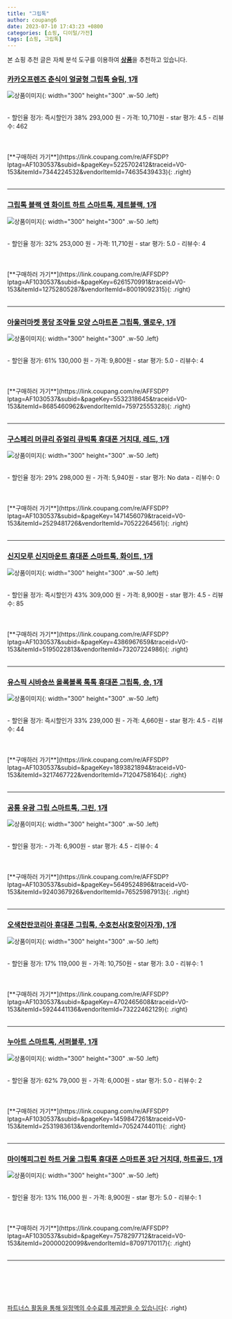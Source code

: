 ```yaml
---
title: "그립톡"
author: coupang6
date: 2023-07-10 17:43:23 +0800
categories: [쇼핑, 디이털/가전]
tags: [쇼핑, 그립톡]
---
```


본 쇼핑 추천 글은 자체 분석 도구를 이용하여 [**상품**](https://link.coupang.com/a/bao1ui)을 추천하고 있습니다.

### [카카오프렌즈 춘식이 얼굴형 그립톡 슬림, 1개](https://link.coupang.com/re/AFFSDP?lptag=AF1030537&subid=&pageKey=5225702412&traceid=V0-153&itemId=7344224532&vendorItemId=74635439433)

![상품이미지](https://thumbnail7.coupangcdn.com/thumbnails/remote/230x230ex/image/retail/images/13696219731902-fd8ad02f-ea6e-4dd1-88bd-e52b2a6da4a4.jpg){: width="300" height="300" .w-50 .left}


<br>
- 할인율 정가: 즉시할인가 38%  293,000   원
- 가격: 10,710원
- star 평가: 4.5
- 리뷰수: 462
<br>
<br>
<br>
<br>
[**구매하러 가기**](https://link.coupang.com/re/AFFSDP?lptag=AF1030537&subid=&pageKey=5225702412&traceid=V0-153&itemId=7344224532&vendorItemId=74635439433){: .right}
<br>
<br>

---

### [그립톡 블랙 앤 화이트 하트 스마트톡, 제트블랙, 1개](https://link.coupang.com/re/AFFSDP?lptag=AF1030537&subid=&pageKey=6261570991&traceid=V0-153&itemId=12752805287&vendorItemId=80019092315)

![상품이미지](https://thumbnail7.coupangcdn.com/thumbnails/remote/230x230ex/image/rs_quotation_api/spdfibg9/5e67aad850ca44259a61a3f86f648648.jpg){: width="300" height="300" .w-50 .left}


<br>
- 할인율 정가: 32%  253,000   원
- 가격: 11,710원
- star 평가: 5.0
- 리뷰수: 4
<br>
<br>
<br>
<br>
[**구매하러 가기**](https://link.coupang.com/re/AFFSDP?lptag=AF1030537&subid=&pageKey=6261570991&traceid=V0-153&itemId=12752805287&vendorItemId=80019092315){: .right}
<br>
<br>

---

### [아울러마켓 퐁당 조약돌 모양 스마트폰 그립톡, 옐로우, 1개](https://link.coupang.com/re/AFFSDP?lptag=AF1030537&subid=&pageKey=5532318645&traceid=V0-153&itemId=8685460962&vendorItemId=75972555328)

![상품이미지](https://thumbnail6.coupangcdn.com/thumbnails/remote/230x230ex/image/retail/images/2021/05/18/18/8/ac87aa58-7fcb-4008-b840-9a5dbc38f5d8.jpg){: width="300" height="300" .w-50 .left}


<br>
- 할인율 정가: 61%  130,000   원
- 가격: 9,800원
- star 평가: 5.0
- 리뷰수: 4
<br>
<br>
<br>
<br>
[**구매하러 가기**](https://link.coupang.com/re/AFFSDP?lptag=AF1030537&subid=&pageKey=5532318645&traceid=V0-153&itemId=8685460962&vendorItemId=75972555328){: .right}
<br>
<br>

---

### [구스페리 머큐리 쥬얼리 큐빅톡 휴대폰 거치대, 레드, 1개](https://link.coupang.com/re/AFFSDP?lptag=AF1030537&subid=&pageKey=1471456079&traceid=V0-153&itemId=2529481726&vendorItemId=70522264561)

![상품이미지](https://thumbnail9.coupangcdn.com/thumbnails/remote/230x230ex/image/retail/images/2020/04/16/10/9/bb8126cc-6f91-4e3a-b051-38257a2ad113.jpg){: width="300" height="300" .w-50 .left}


<br>
- 할인율 정가: 29%  298,000   원
- 가격: 5,940원
- star 평가: No data
- 리뷰수: 0
<br>
<br>
<br>
<br>
[**구매하러 가기**](https://link.coupang.com/re/AFFSDP?lptag=AF1030537&subid=&pageKey=1471456079&traceid=V0-153&itemId=2529481726&vendorItemId=70522264561){: .right}
<br>
<br>

---

### [신지모루 신지마운트 휴대폰 스마트톡, 화이트, 1개](https://link.coupang.com/re/AFFSDP?lptag=AF1030537&subid=&pageKey=4386967659&traceid=V0-153&itemId=5195022813&vendorItemId=73207224986)

![상품이미지](https://thumbnail8.coupangcdn.com/thumbnails/remote/230x230ex/image/retail/images/8044925511624572-5ab5a8bf-a68a-4537-807e-fe5aad2edbfa.jpg){: width="300" height="300" .w-50 .left}


<br>
- 할인율 정가: 즉시할인가 43%  309,000   원
- 가격: 8,900원
- star 평가: 4.5
- 리뷰수: 85
<br>
<br>
<br>
<br>
[**구매하러 가기**](https://link.coupang.com/re/AFFSDP?lptag=AF1030537&subid=&pageKey=4386967659&traceid=V0-153&itemId=5195022813&vendorItemId=73207224986){: .right}
<br>
<br>

---

### [유스픽 시바숑쓰 올록볼록 톡톡 휴대폰 그립톡, 숑, 1개](https://link.coupang.com/re/AFFSDP?lptag=AF1030537&subid=&pageKey=1893821894&traceid=V0-153&itemId=3217467722&vendorItemId=71204758164)

![상품이미지](https://thumbnail6.coupangcdn.com/thumbnails/remote/230x230ex/image/retail/images/2020/07/23/20/9/5cf16c5f-b246-486a-a6f9-38f75b05fbff.jpg){: width="300" height="300" .w-50 .left}


<br>
- 할인율 정가: 즉시할인가 33%  239,000   원
- 가격: 4,660원
- star 평가: 4.5
- 리뷰수: 44
<br>
<br>
<br>
<br>
[**구매하러 가기**](https://link.coupang.com/re/AFFSDP?lptag=AF1030537&subid=&pageKey=1893821894&traceid=V0-153&itemId=3217467722&vendorItemId=71204758164){: .right}
<br>
<br>

---

### [공룡 유광 그립 스마트톡, 그린, 1개](https://link.coupang.com/re/AFFSDP?lptag=AF1030537&subid=&pageKey=5649524896&traceid=V0-153&itemId=9240367926&vendorItemId=76525987913)

![상품이미지](https://thumbnail6.coupangcdn.com/thumbnails/remote/230x230ex/image/retail/images/2021/06/09/17/3/20646f8a-d76c-47b2-869e-7b9f606bb13d.jpg){: width="300" height="300" .w-50 .left}


<br>
- 할인율 정가: 
- 가격: 6,900원
- star 평가: 4.5
- 리뷰수: 4
<br>
<br>
<br>
<br>
[**구매하러 가기**](https://link.coupang.com/re/AFFSDP?lptag=AF1030537&subid=&pageKey=5649524896&traceid=V0-153&itemId=9240367926&vendorItemId=76525987913){: .right}
<br>
<br>

---

### [오색찬란코리아 휴대폰 그립톡, 수호천사(호랑이자개), 1개](https://link.coupang.com/re/AFFSDP?lptag=AF1030537&subid=&pageKey=4702465608&traceid=V0-153&itemId=5924441136&vendorItemId=73222462129)

![상품이미지](https://thumbnail10.coupangcdn.com/thumbnails/remote/230x230ex/image/rs_quotation_api/budgrv9y/1ed5e9dd57534dfab165f2f5fd77e36d.jpg){: width="300" height="300" .w-50 .left}


<br>
- 할인율 정가: 17%  119,000   원
- 가격: 10,750원
- star 평가: 3.0
- 리뷰수: 1
<br>
<br>
<br>
<br>
[**구매하러 가기**](https://link.coupang.com/re/AFFSDP?lptag=AF1030537&subid=&pageKey=4702465608&traceid=V0-153&itemId=5924441136&vendorItemId=73222462129){: .right}
<br>
<br>

---

### [누아트 스마트톡, 서퍼블루, 1개](https://link.coupang.com/re/AFFSDP?lptag=AF1030537&subid=&pageKey=1459847261&traceid=V0-153&itemId=2531983613&vendorItemId=70524744011)

![상품이미지](https://thumbnail6.coupangcdn.com/thumbnails/remote/230x230ex/image/retail/images/1996013039704113-78b366de-d877-4741-a20a-9c425bf1d184.jpg){: width="300" height="300" .w-50 .left}


<br>
- 할인율 정가: 62%  79,000   원
- 가격: 6,000원
- star 평가: 5.0
- 리뷰수: 2
<br>
<br>
<br>
<br>
[**구매하러 가기**](https://link.coupang.com/re/AFFSDP?lptag=AF1030537&subid=&pageKey=1459847261&traceid=V0-153&itemId=2531983613&vendorItemId=70524744011){: .right}
<br>
<br>

---

### [마이해피그린 하트 거울 그립톡 휴대폰 스마트폰 3단 거치대, 하트골드, 1개](https://link.coupang.com/re/AFFSDP?lptag=AF1030537&subid=&pageKey=7578297712&traceid=V0-153&itemId=20000020099&vendorItemId=87097170117)

![상품이미지](https://thumbnail10.coupangcdn.com/thumbnails/remote/230x230ex/image/vendor_inventory/a276/65b0ed5ec73ce125d401fc90084954b242734e2b2fab02d359cfea38d979.png){: width="300" height="300" .w-50 .left}


<br>
- 할인율 정가: 13%  116,000   원
- 가격: 8,900원
- star 평가: 5.0
- 리뷰수: 1
<br>
<br>
<br>
<br>
[**구매하러 가기**](https://link.coupang.com/re/AFFSDP?lptag=AF1030537&subid=&pageKey=7578297712&traceid=V0-153&itemId=20000020099&vendorItemId=87097170117){: .right}
<br>
<br>

---
<br><br><br><br><br> [파트너스 활동을 통해 일정액의 수수료를 제공받을 수 있습니다](https://link.coupang.com/a/bao1ui){: .right}